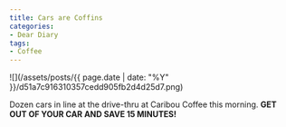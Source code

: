 ```yaml
---
title: Cars are Coffins
categories:
- Dear Diary
tags:
- Coffee
---
```


![](/assets/posts/{{ page.date | date: "%Y" }}/d51a7c916310357cedd905fb2d4d25d7.png)
  



Dozen cars in line at the drive-thru at Caribou Coffee this morning. **GET OUT OF YOUR CAR AND SAVE 15 MINUTES!**
